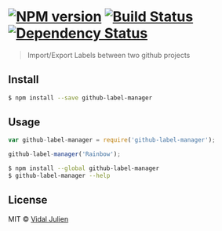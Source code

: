 #  [![NPM version][npm-image]][npm-url] [![Build Status][travis-image]][travis-url] [![Dependency Status][daviddm-url]][daviddm-image]

> Import/Export Labels between two github projects


## Install

```sh
$ npm install --save github-label-manager
```


## Usage

```js
var github-label-manager = require('github-label-manager');

github-label-manager('Rainbow');
```

```sh
$ npm install --global github-label-manager
$ github-label-manager --help
```


## License

MIT © [Vidal Julien](julien-vidal.fr)


[npm-url]: https://npmjs.org/package/github-label-manager
[npm-image]: https://badge.fury.io/js/github-label-manager.svg
[travis-url]: https://travis-ci.org//github-label-manager
[travis-image]: https://travis-ci.org//github-label-manager.svg?branch=master
[daviddm-url]: https://david-dm.org//github-label-manager.svg?theme=shields.io
[daviddm-image]: https://david-dm.org//github-label-manager
